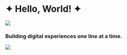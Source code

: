 # ✦ Hello, World! ✦

<img src="https://capsule-render.vercel.app/api?type=waving&color=gradient&height=200&section=header&text=Rasandu&fontSize=80&animation=fadeIn" />

### Building digital experiences one line at a time.

<img src="https://capsule-render.vercel.app/api?type=waving&color=gradient&height=100&section=footer" />
